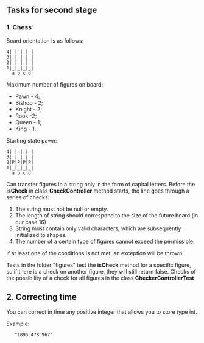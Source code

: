 ## Tasks for second stage

### 1. Chess
Board orientation is as follows:

    4| | | | |
    3| | | | |
    2| | | | |
    1|_|_|_|_|
      a b c d
      
Maximum number of figures on board:
* Pawn - 4;
* Bishop - 2;
* Knight - 2;
* Rook -2;
* Queen - 1;
* King - 1.

Starting state pawn:

    4| | | | |
    3| | | | |
    2|P|P|P|P|
    1|_|_|_|_|
      a b c d
      
      
Can transfer figures in a string only in the form of capital letters. 
Before the **isCheck** in class **CheckController** method starts, the line goes through a series of checks:


1. The string must not be null or empty.
2. The length of string should correspond to the size of the future board (in our case 16)
3. String must contain only valid characters, which are subsequently initialized to shapes.
4. The number of a certain type of figures cannot exceed the permissible.


If at least one of the conditions is not met, an exception will be thrown.


Tests in the folder "figures" test the **isCheck** method for a specific figure, so if there is a check on another figure, 
they will still return false. Checks of the possibility of a check for all figures in the class **CheckerControllerTest**

## 2. Correcting time

You can correct in time any positive integer that allows you to store type int.

Example:

       "1895:478:967"

      